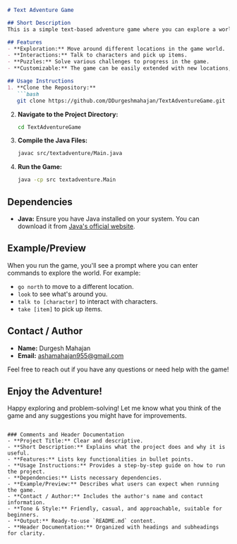```markdown
# Text Adventure Game

## Short Description
This is a simple text-based adventure game where you can explore a world, solve puzzles, and interact with characters. It's a great way to pass the time and challenge your problem-solving skills. The game is written in Java and can be run on any platform with a Java environment.

## Features
- **Exploration:** Move around different locations in the game world.
- **Interactions:** Talk to characters and pick up items.
- **Puzzles:** Solve various challenges to progress in the game.
- **Customizable:** The game can be easily extended with new locations, characters, and items.

## Usage Instructions
1. **Clone the Repository:**
   ```bash
   git clone https://github.com/DDurgeshmahajan/TextAdventureGame.git
   ```

2. **Navigate to the Project Directory:**
   ```bash
   cd TextAdventureGame
   ```

3. **Compile the Java Files:**
   ```bash
   javac src/textadventure/Main.java
   ```

4. **Run the Game:**
   ```bash
   java -cp src textadventure.Main
   ```

## Dependencies
- **Java:** Ensure you have Java installed on your system. You can download it from [Java's official website](https://www.java.com/).

## Example/Preview
When you run the game, you'll see a prompt where you can enter commands to explore the world. For example:
- `go north` to move to a different location.
- `look` to see what's around you.
- `talk to [character]` to interact with characters.
- `take [item]` to pick up items.

## Contact / Author
- **Name:** Durgesh Mahajan
- **Email:** ashamahajan955@gmail.com

Feel free to reach out if you have any questions or need help with the game!

## Enjoy the Adventure!
Happy exploring and problem-solving! Let me know what you think of the game and any suggestions you might have for improvements.
```

### Comments and Header Documentation
- **Project Title:** Clear and descriptive.
- **Short Description:** Explains what the project does and why it is useful.
- **Features:** Lists key functionalities in bullet points.
- **Usage Instructions:** Provides a step-by-step guide on how to run the project.
- **Dependencies:** Lists necessary dependencies.
- **Example/Preview:** Describes what users can expect when running the game.
- **Contact / Author:** Includes the author's name and contact information.
- **Tone & Style:** Friendly, casual, and approachable, suitable for beginners.
- **Output:** Ready-to-use `README.md` content.
- **Header Documentation:** Organized with headings and subheadings for clarity.